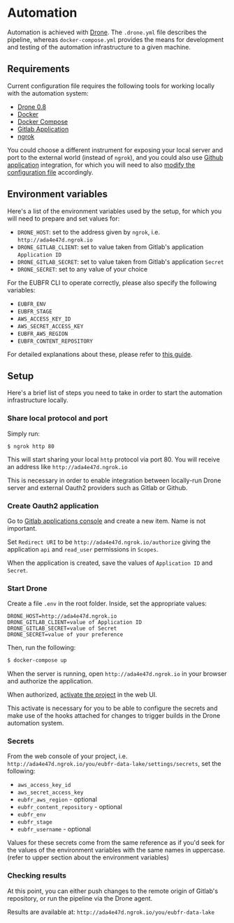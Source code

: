 # Automation

Automation is achieved with [Drone](https://docs.drone.io/). The `.drone.yml` file describes the pipeline, whereas `docker-compose.yml` provides the means for development and testing of the automation infrastructure to a given machine.

## Requirements

Current configuration file requires the following tools for working locally with the automation system:

- [Drone 0.8](https://0-8-0.docs.drone.io/)
- [Docker](https://www.docker.com/)
- [Docker Compose](https://docs.docker.com/compose/)
- [Gitlab Application](https://docs.drone.io/intro/gitlab/single-machine/)
- [ngrok](https://ngrok.com/)

You could choose a different instrument for exposing your local server and port to the external world (instead of `ngrok`), and you could also use [Github application](https://docs.drone.io/intro/github/single-machine/) integration, for which you will need to also [modify the configuration file](https://0-8-0.docs.drone.io/install-for-github/) accordingly.

## Environment variables

Here's a list of the environment variables used by the setup, for which you will need to prepare and set values for:

- `DRONE_HOST`: set to the address given by `ngrok`, i.e. `http://ada4e47d.ngrok.io`
- `DRONE_GITLAB_CLIENT`: set to value taken from Gitlab's application `Application ID`
- `DRONE_GITLAB_SECRET`: set to value taken from Gitlab's application `Secret`
- `DRONE_SECRET`: set to any value of your choice

For the EUBFR CLI to operate correctly, please also specify the following variables:

- `EUBFR_ENV`
- `EUBFR_STAGE`
- `AWS_ACCESS_KEY_ID`
- `AWS_SECRET_ACCESS_KEY`
- `EUBFR_AWS_REGION`
- `EUBFR_CONTENT_REPOSITORY`

For detailed explanations about these, please refer to [this guide](https://github.com/ec-europa/eubfr-data-lake/blob/master/tools/eubfr-cli/docs/ENVIRONMENT_VARIABLES.md).

## Setup

Here's a brief list of steps you need to take in order to start the automation infrastructure locally.

### Share local protocol and port

Simply run:

```
$ ngrok http 80
```

This will start sharing your local `http` protocol via port 80. You will receive an address like `http://ada4e47d.ngrok.io`

This is necessary in order to enable integration between locally-run Drone server and external Oauth2 providers such as Gitlab or Github.

### Create Oauth2 application

Go to [Gitlab applications console](https://gitlab.com/oauth/applications) and create a new item. Name is not important.

Set `Redirect URI` to be `http://ada4e47d.ngrok.io/authorize` giving the application `api` and `read_user` permissions in `Scopes`.

When the application is created, save the values of `Application ID` and `Secret`.

### Start Drone

Create a file `.env` in the root folder. Inside, set the appropriate values:

```
DRONE_HOST=http://ada4e47d.ngrok.io
DRONE_GITLAB_CLIENT=value of Application ID
DRONE_GITLAB_SECRET=value of Secret
DRONE_SECRET=value of your preference
```

Then, run the following:

```sh
$ docker-compose up
```

When the server is running, open `http://ada4e47d.ngrok.io` in your browser and authorize the application.

When authorized, [activate the project](https://0-8-0.docs.drone.io/getting-started/) in the web UI.

This activate is necessary for you to be able to configure the secrets and make use of the hooks attached for changes to trigger builds in the Drone automation system.

### Secrets

From the web console of your project, i.e. `http://ada4e47d.ngrok.io/you/eubfr-data-lake/settings/secrets`, set the following:

- `aws_access_key_id`
- `aws_secret_access_key`
- `eubfr_aws_region` - optional
- `eubfr_content_repository` - optional
- `eubfr_env`
- `eubfr_stage`
- `eubfr_username` - optional

Values for these secrets come from the same reference as if you'd seek for the values of the environment variables with the same names in uppercase. (refer to upper section about the environment variables)

### Checking results

At this point, you can either push changes to the remote origin of Gitlab's repository, or run the pipeline via the Drone agent.

Results are available at: `http://ada4e47d.ngrok.io/you/eubfr-data-lake`
